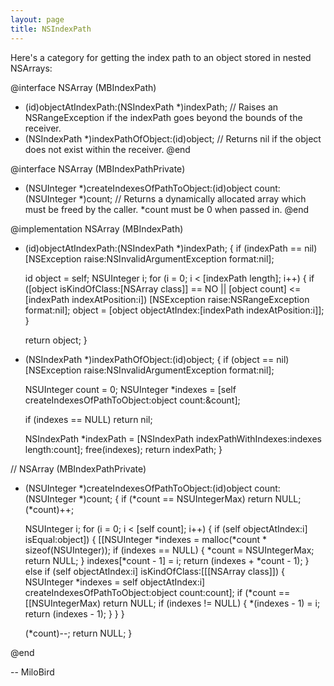 ```yaml
---
layout: page
title: NSIndexPath
---
```


Here's a category for getting the index path to an object stored in nested NSArray<nowiki/>s:

    
@interface NSArray (MBIndexPath)

- (id)objectAtIndexPath:(NSIndexPath *)indexPath;	//  Raises an NSRangeException if the indexPath goes beyond the bounds of the receiver.
- (NSIndexPath *)indexPathOfObject:(id)object;		//  Returns nil if the object does not exist within the receiver.
@end


@interface NSArray (MBIndexPathPrivate)

- (NSUInteger *)createIndexesOfPathToObject:(id)object count:(NSUInteger *)count;	//  Returns a dynamically allocated array which must be freed by the caller. *count must be 0 when passed in.
@end


@implementation NSArray (MBIndexPath)

- (id)objectAtIndexPath:(NSIndexPath *)indexPath;
{
	if (indexPath == nil)
		[NSException raise:NSInvalidArgumentException format:nil];
	
	id object = self;
	NSUInteger i;
	for (i = 0; i < [indexPath length]; i++)
	{
		if ([object isKindOfClass:[NSArray class]] == NO || [object count] <= [indexPath indexAtPosition:i])
			[NSException raise:NSRangeException format:nil];
		object = [object objectAtIndex:[indexPath indexAtPosition:i]];
	}
	
	return object;
}

- (NSIndexPath *)indexPathOfObject:(id)object;
{
	if (object == nil)
		[NSException raise:NSInvalidArgumentException format:nil];

	NSUInteger count = 0;
	NSUInteger *indexes = [self createIndexesOfPathToObject:object count:&count];
	
	if (indexes == NULL)
		return nil;
		
	NSIndexPath *indexPath = [NSIndexPath indexPathWithIndexes:indexes length:count];
	free(indexes);
	return indexPath;
}

//  NSArray (MBIndexPathPrivate)
- (NSUInteger *)createIndexesOfPathToObject:(id)object count:(NSUInteger *)count;
{
	if (*count == NSUIntegerMax)
		return NULL;
	(*count)++;
	
	NSUInteger i;
	for (i = 0; i < [self count]; i++)
	{
		if (self objectAtIndex:i] isEqual:object])
		{
			[[NSUInteger *indexes = malloc(*count * sizeof(NSUInteger));
			if (indexes == NULL)
			{
				*count = NSUIntegerMax;
				return NULL;
			}
			indexes[*count - 1] = i;
			return (indexes + *count - 1);
		}
		else if (self objectAtIndex:i] isKindOfClass:[[[NSArray class]])
		{
			NSUInteger *indexes = self objectAtIndex:i] createIndexesOfPathToObject:object count:count];
			if (*count == [[NSUIntegerMax)
				return NULL;
			if (indexes != NULL)
			{
				*(indexes - 1) = i;
				return (indexes - 1);
			}
		}
	}
	
	(*count)--;
	return NULL;
}

@end



--  MiloBird

